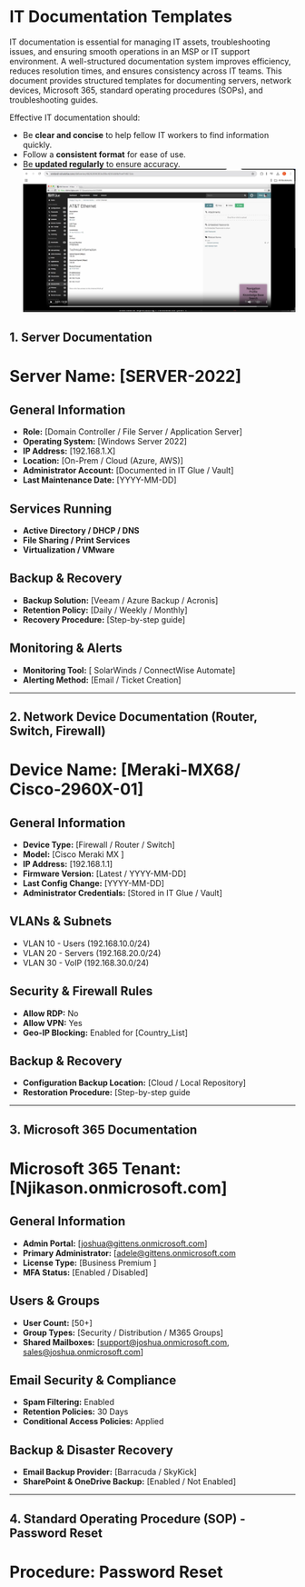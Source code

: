 # IT Documentation Templates

IT documentation is essential for managing IT assets, troubleshooting issues, and ensuring smooth operations in an MSP or IT support environment. A well-structured documentation system improves efficiency, reduces resolution times, and ensures consistency across IT teams. This document provides structured templates for documenting servers, network devices, Microsoft 365, standard operating procedures (SOPs), and troubleshooting guides.

Effective IT documentation should:
- Be **clear and concise** to help fellow IT workers to find information quickly.
- Follow a **consistent format** for ease of use.
- Be **updated regularly** to ensure accuracy.
![Screenshot](images/itglue2.jpg)
## **1. Server Documentation**

# Server Name: [SERVER-2022]
## General Information
- **Role:** [Domain Controller / File Server / Application Server]
- **Operating System:** [Windows Server 2022]
- **IP Address:** [192.168.1.X]
- **Location:** [On-Prem / Cloud (Azure, AWS)]
- **Administrator Account:** [Documented in IT Glue / Vault]
- **Last Maintenance Date:** [YYYY-MM-DD]

## Services Running
- **Active Directory / DHCP / DNS**
- **File Sharing / Print Services**
- **Virtualization  / VMware**

## Backup & Recovery
- **Backup Solution:** [Veeam / Azure Backup / Acronis]
- **Retention Policy:** [Daily / Weekly / Monthly]
- **Recovery Procedure:** [Step-by-step guide]

## Monitoring & Alerts
- **Monitoring Tool:** [ SolarWinds / ConnectWise Automate]
- **Alerting Method:** [Email / Ticket Creation]
---
## **2. Network Device Documentation (Router, Switch, Firewall)**

# Device Name: [Meraki-MX68/ Cisco-2960X-01]
## General Information
- **Device Type:** [Firewall / Router / Switch]
- **Model:** [Cisco Meraki MX ]
- **IP Address:** [192.168.1.1]
- **Firmware Version:** [Latest / YYYY-MM-DD]
- **Last Config Change:** [YYYY-MM-DD]
- **Administrator Credentials:** [Stored in IT Glue / Vault]

## VLANs & Subnets
- VLAN 10 - Users (192.168.10.0/24)
- VLAN 20 - Servers (192.168.20.0/24)
- VLAN 30 - VoIP (192.168.30.0/24)
## Security & Firewall Rules
- **Allow RDP:** No
- **Allow VPN:** Yes
- **Geo-IP Blocking:** Enabled for [Country_List]  

## Backup & Recovery
- **Configuration Backup Location:** [Cloud / Local Repository]
- **Restoration Procedure:** [Step-by-step guide
---
## **3. Microsoft 365 Documentation**

# Microsoft 365 Tenant: [Njikason.onmicrosoft.com]
## General Information
- **Admin Portal:** [joshua@gittens.onmicrosoft.com]
- **Primary Administrator:** [adele@gittens.onmicrosoft.com
- **License Type:** [Business Premium ]
- **MFA Status:** [Enabled / Disabled]

## Users & Groups
- **User Count:** [50+]
- **Group Types:** [Security / Distribution / M365 Groups]
- **Shared Mailboxes:** [support@joshua.onmicrosoft.com, sales@joshua.onmicrosoft.com]

## Email Security & Compliance
- **Spam Filtering:** Enabled
- **Retention Policies:** 30 Days
- **Conditional Access Policies:** Applied

## Backup & Disaster Recovery
- **Email Backup Provider:** [Barracuda / SkyKick]
- **SharePoint & OneDrive Backup:** [Enabled / Not Enabled]
---
## **4. Standard Operating Procedure (SOP) - Password Reset**

# Procedure: Password Reset  
